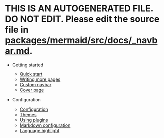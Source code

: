 # THIS IS AN AUTOGENERATED FILE. DO NOT EDIT. Please edit the source file in [packages/mermaid/src/docs/\_navbar.md](../packages/mermaid/src/docs/_navbar.md).

- Getting started

  - [Quick start](quickstart.md)
  - [Writing more pages](more-pages.md)
  - [Custom navbar](custom-navbar.md)
  - [Cover page](cover.md)

- Configuration
  - [Configuration](configuration.md)
  - [Themes](themes.md)
  - [Using plugins](plugins.md)
  - [Markdown configuration](markdown.md)
  - [Language highlight](language-highlight.md)
